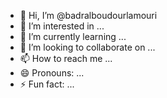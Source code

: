 - 👋 Hi, I’m @badralboudourlamouri
- 👀 I’m interested in ...
- 🌱 I’m currently learning ...
- 💞️ I’m looking to collaborate on ...
- 📫 How to reach me ...
- 😄 Pronouns: ...
- ⚡ Fun fact: ...

<!---
badralboudourlamouri/badralboudourlamouri is a ✨ special ✨ repository because its `README.md` (this file) appears on your GitHub profile.
You can click the Preview link to take a look at your changes.
--->
